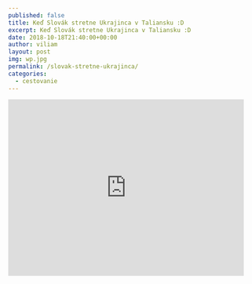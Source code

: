 ```yaml
---
published: false
title: Keď Slovák stretne Ukrajinca v Taliansku :D
excerpt: Keď Slovák stretne Ukrajinca v Taliansku :D
date: 2018-10-18T21:40:00+00:00
author: viliam
layout: post
img: wp.jpg
permalink: /slovak-stretne-ukrajinca/
categories:
  - cestovanie
---
```


<iframe width="480" height="360" src="https://www.youtube.com/embed/F4cMvhRXEV8" frameborder="0"> </iframe>
